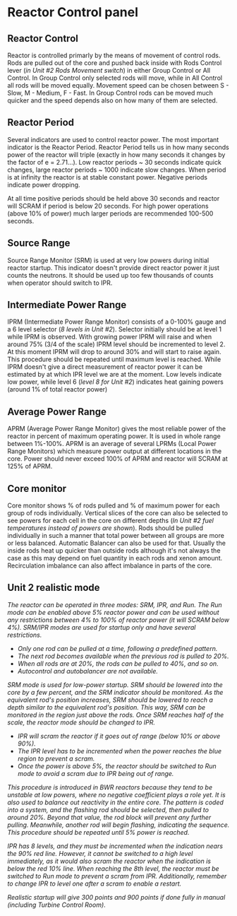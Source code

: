 # Reactor Control panel

## Reactor Control

Reactor is controlled primarly by the means of movement of control rods. Rods are pulled out of the core and pushed back inside with Rods Control lever (*in Unit #2 Rods Movement switch*) in either Group Control or All Control. In Group Control only selected rods will move, while in All Control all rods will be moved equally. Movement speed can be chosen between S - Slow, M - Medium, F - Fast. In Group Control rods can be moved much quicker and the speed depends also on how many of them are selected.

## Reactor Period

Several indicators are used to control reactor power. The most important indicator is the Reactor Period. Reactor Period tells us in how many seconds power of the reactor will triple (exactly in how many seconds it changes by the factor of e = 2.71...). Low reactor periods ~ 30 seconds indicate quick changes, large reactor periods ~ 1000 indicate slow changes. When period is at infinity the reactor is at stable constant power. Negative periods indicate power dropping.

At all time positive periods should be held above 30 seconds and reactor will SCRAM if period is below 20 seconds. For high power operations (above 10% of power) much larger periods are recommended 100-500 seconds.

## Source Range

Source Range Monitor (SRM) is used at very low powers during initial reactor startup. This indicator doesn't provide direct reactor power it just counts the neutrons. It should be used up too few thousands of counts when operator should switch to IPR.

## Intermediate Power Range

IPRM (Intermediate Power Range Monitor) consists of a 0-100% gauge and a 6 level selector (*8 levels in Unit #2*). Selector initially should be at level 1 while IPRM is observed. With growing power IPRM will raise and when around 75% (3/4 of the scale) IPRM level should be incremented to level 2. At this moment IPRM will drop to around 30% and will start to raise again. This procedure should be repeated until maximum level is reached. While IPRM doesn't give a direct measurement of reactor power it can be estimated by at which IPR level we are at the moment. Low levels indicate low power, while level 6 (*level 8 for Unit #2*) indicates heat gaining powers (around 1% of total reactor power)

## Average Power Range

APRM (Average Power Range Monitor) gives the most reliable power of the reactor in percent of maximum operating power. It is used in whole range between 1%-100%. APRM is an average of several LPRMs (Local Power Range Monitors) which measure power output at different locations in the core. Power should never exceed 100% of APRM and reactor will SCRAM at 125% of APRM.

## Core monitor

Core monitor shows % of rods pulled and % of maximum power for each group of rods individually. Vertical slices of the core can also be selected to see powers for each cell in the core on different depths (*In Unit #2 fuel temperatures instead of powers are shown*). Rods should be pulled individually in such a manner that total power between all groups are more or less balanced. Automatic Balancer can also be used for that. Usually the inside rods heat up quicker than outside rods although it's not always the case as this may depend on fuel quantity in each rods and xenon amount. Recirculation imbalance can also affect imbalance in parts of the core.

## Unit 2 realistic mode

*The reactor can be operated in three modes: SRM, IPR, and Run. The Run mode can be enabled above 5% reactor power and can be used without any restrictions between 4% to 100% of reactor power (it will SCRAM below 4%). SRM/IPR modes are used for startup only and have several restrictions.*

- *Only one rod can be pulled at a time, following a predefined pattern.*
- *The next rod becomes available when the previous rod is pulled to 20%.*
- *When all rods are at 20%, the rods can be pulled to 40%, and so on.*
- *Autocontrol and autobalancer are not available.*

*SRM mode is used for low-power startup. SRM should be lowered into the core by a few percent, and the SRM indicator should be monitored. As the equivalent rod's position increases, SRM should be lowered to reach a depth similar to the equivalent rod's position. This way, SRM can be monitored in the region just above the rods. Once SRM reaches half of the scale, the reactor mode should be changed to IPR.*

- *IPR will scram the reactor if it goes out of range (below 10% or above 90%).*
- *The IPR level has to be incremented when the power reaches the blue region to prevent a scram.*
- *Once the power is above 5%, the reactor should be switched to Run mode to avoid a scram due to IPR being out of range.*

*This procedure is introduced in BWR reactors because they tend to be unstable at low powers, where no negative coefficient plays a role yet. It is also used to balance out reactivity in the entire core. The pattern is coded into a system, and the flashing rod should be selected, then pulled to around 20%. Beyond that value, the rod block will prevent any further pulling. Meanwhile, another rod will begin flashing, indicating the sequence. This procedure should be repeated until 5% power is reached.*

*IPR has 8 levels, and they must be incremented when the indication nears the 90% red line. However, it cannot be switched to a high level immediately, as it would also scram the reactor when the indication is below the red 10% line. When reaching the 8th level, the reactor must be switched to Run mode to prevent a scram from IPR. Additionally, remember to change IPR to level one after a scram to enable a restart.*

*Realistic startup will give 300 points and 900 points if done fully in manual (including Turbine Control Room)*.
